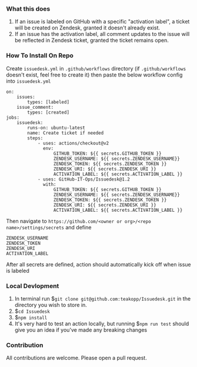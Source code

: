 ### What this does

1. If an issue is labeled on GitHub with a specific "activation label", a ticket will be created on Zendesk, granted it doesn't already exist. 
2. If an issue has the activation label, all comment updates to the issue will be reflected in Zendesk ticket, granted the ticket remains open.

### How To Install On Repo

Create `issuedesk.yml` in `.github/workflows` directory (if `.github/workflows` doesn't exist, feel free to create it)
then paste the below workflow config into `issuedesk.yml`

```
on:
    issues:
        types: [labeled]
    issue_comment:
        types: [created]
jobs:
    issuedesk:
        runs-on: ubuntu-latest
        name: Create ticket if needed
        steps:
            - uses: actions/checkout@v2
              env:
                  GITHUB_TOKEN: ${{ secrets.GITHUB_TOKEN }}
                  ZENDESK_USERNAME: ${{ secrets.ZENDESK_USERNAME}}
                  ZENDESK_TOKEN: ${{ secrets.ZENDESK_TOKEN }}
                  ZENDESK_URI: ${{ secrets.ZENDESK_URI }}
                  ACTIVATION_LABEL: ${{ secrets.ACTIVATION_LABEL }}
            - uses: GitHub-IT-Ops/Issuedesk@1.2
              with:
                  GITHUB_TOKEN: ${{ secrets.GITHUB_TOKEN }}
                  ZENDESK_USERNAME: ${{ secrets.ZENDESK_USERNAME}}
                  ZENDESK_TOKEN: ${{ secrets.ZENDESK_TOKEN }}
                  ZENDESK_URI: ${{ secrets.ZENDESK_URI }}
                  ACTIVATION_LABEL: ${{ secrets.ACTIVATION_LABEL }}
```
Then navigate to `https://github.com/<owner or org>/<repo name>/settings/secrets` and define 

    ZENDESK_USERNAME
    ZENDESK_TOKEN
    ZENDESK_URI
    ACTIVATION_LABEL


After all secrets are defined, action should automatically kick off when issue is labeled 

### Local Devlopment
1. In terminal run $`git clone git@github.com:teakopp/Issuedesk.git` in the directory you wish to store in.
2. $`cd Issuedesk`
3. $`npm install`
4. It's very hard to test an action locally, but running $`npm run test` should give you an idea if you've made any breaking changes

### Contribution
All contributions are welcome. Please open a pull request.


